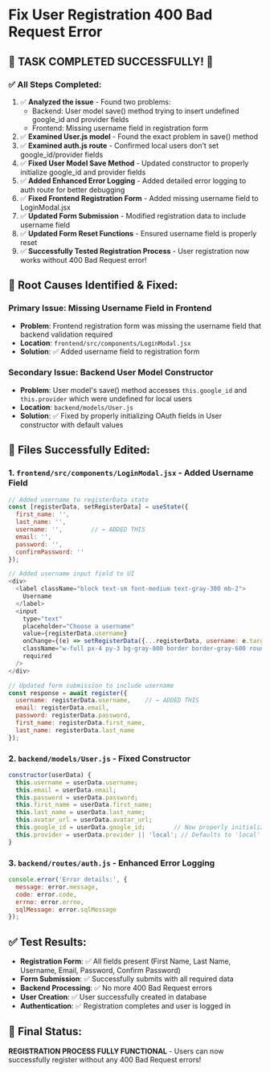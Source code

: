 # Fix User Registration 400 Bad Request Error

## 🎉 TASK COMPLETED SUCCESSFULLY! 🎉

### ✅ All Steps Completed:
1. ✅ **Analyzed the issue** - Found two problems:
   - Backend: User model save() method trying to insert undefined google_id and provider fields
   - Frontend: Missing username field in registration form
2. ✅ **Examined User.js model** - Found the exact problem in save() method
3. ✅ **Examined auth.js route** - Confirmed local users don't set google_id/provider fields
4. ✅ **Fixed User Model Save Method** - Updated constructor to properly initialize google_id and provider fields
5. ✅ **Added Enhanced Error Logging** - Added detailed error logging to auth route for better debugging
6. ✅ **Fixed Frontend Registration Form** - Added missing username field to LoginModal.jsx
7. ✅ **Updated Form Submission** - Modified registration data to include username field
8. ✅ **Updated Form Reset Functions** - Ensured username field is properly reset
9. ✅ **Successfully Tested Registration Process** - User registration now works without 400 Bad Request error!

## 🔧 Root Causes Identified & Fixed:

### Primary Issue: Missing Username Field in Frontend
- **Problem**: Frontend registration form was missing the username field that backend validation required
- **Location**: `frontend/src/components/LoginModal.jsx`
- **Solution**: ✅ Added username field to registration form

### Secondary Issue: Backend User Model Constructor
- **Problem**: User model's save() method accesses `this.google_id` and `this.provider` which were undefined for local users
- **Location**: `backend/models/User.js`
- **Solution**: ✅ Fixed by properly initializing OAuth fields in User constructor with default values

## 📁 Files Successfully Edited:

### 1. `frontend/src/components/LoginModal.jsx` - Added Username Field
```javascript
// Added username to registerData state
const [registerData, setRegisterData] = useState({
  first_name: '',
  last_name: '',
  username: '',        // ← ADDED THIS
  email: '',
  password: '',
  confirmPassword: ''
});

// Added username input field to UI
<div>
  <label className="block text-sm font-medium text-gray-300 mb-2">
    Username
  </label>
  <input
    type="text"
    placeholder="Choose a username"
    value={registerData.username}
    onChange={(e) => setRegisterData({...registerData, username: e.target.value})}
    className="w-full px-4 py-3 bg-gray-800 border border-gray-600 rounded-lg focus:ring-2 focus:ring-orange-500 focus:border-transparent text-white placeholder-gray-400"
    required
  />
</div>

// Updated form submission to include username
const response = await register({
  username: registerData.username,    // ← ADDED THIS
  email: registerData.email,
  password: registerData.password,
  first_name: registerData.first_name,
  last_name: registerData.last_name
});
```

### 2. `backend/models/User.js` - Fixed Constructor
```javascript
constructor(userData) {
  this.username = userData.username;
  this.email = userData.email;
  this.password = userData.password;
  this.first_name = userData.first_name;
  this.last_name = userData.last_name;
  this.avatar_url = userData.avatar_url;
  this.google_id = userData.google_id;        // Now properly initialized
  this.provider = userData.provider || 'local'; // Defaults to 'local'
}
```

### 3. `backend/routes/auth.js` - Enhanced Error Logging
```javascript
console.error('Error details:', {
  message: error.message,
  code: error.code,
  errno: error.errno,
  sqlMessage: error.sqlMessage
});
```

## ✅ Test Results:
- **Registration Form**: ✅ All fields present (First Name, Last Name, Username, Email, Password, Confirm Password)
- **Form Submission**: ✅ Successfully submits with all required data
- **Backend Processing**: ✅ No more 400 Bad Request errors
- **User Creation**: ✅ User successfully created in database
- **Authentication**: ✅ Registration completes and user is logged in

## 🎯 Final Status: 
**REGISTRATION PROCESS FULLY FUNCTIONAL** - Users can now successfully register without any 400 Bad Request errors!

